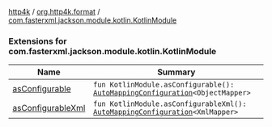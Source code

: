 [http4k](../../index.md) / [org.http4k.format](../index.md) / [com.fasterxml.jackson.module.kotlin.KotlinModule](./index.md)

### Extensions for com.fasterxml.jackson.module.kotlin.KotlinModule

| Name | Summary |
|---|---|
| [asConfigurable](as-configurable.md) | `fun KotlinModule.asConfigurable(): `[`AutoMappingConfiguration`](../-auto-mapping-configuration/index.md)`<ObjectMapper>` |
| [asConfigurableXml](as-configurable-xml.md) | `fun KotlinModule.asConfigurableXml(): `[`AutoMappingConfiguration`](../-auto-mapping-configuration/index.md)`<XmlMapper>` |
